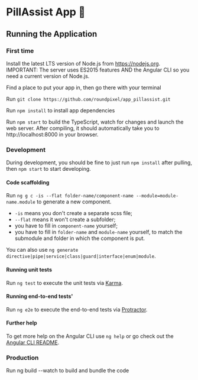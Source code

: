 # PillAssist App 💊
## Running the Application
### First time
Install the latest LTS version of Node.js from https://nodejs.org. IMPORTANT: The server uses ES2015 features AND the Angular CLI so you need a current version of Node.js.

Find a place to put your app in, then go there with your terminal

Run `git clone https://github.com/roundpixel/app_pillassist.git`

Run `npm install` to install app dependencies

Run `npm start` to build the TypeScript, watch for changes and launch the web server.
After compiling, it should automatically take you to http://localhost:8000 in your browser.

### Development

During development, you should be fine to just run `npm install` after pulling, then `npm start` to start developing.

#### Code scaffolding

Run `ng g c -is --flat folder-name/component-name --module=module-name.module` to generate a new component.
- `-is` means you don't create a separate scss file;
- `--flat` means it won't create a subfolder;
- you have to fill in `component-name` yourself;
- you have to fill in `folder-name` and `module-name` yourself, to match the submodule and folder in which the component is put.

You can also use `ng generate directive|pipe|service|class|guard|interface|enum|module`.

#### Running unit tests

Run `ng test` to execute the unit tests via [Karma](https://karma-runner.github.io).

#### Running end-to-end tests'

Run `ng e2e` to execute the end-to-end tests via [Protractor](http://www.protractortest.org/).

#### Further help

To get more help on the Angular CLI use `ng help` or go check out the [Angular CLI README](https://github.com/angular/angular-cli/blob/master/README.md).

### Production
Run ng build --watch to build and bundle the code


